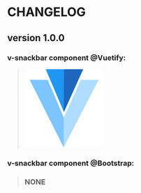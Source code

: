 # CHANGELOG
## **version 1.0.0**


### **v-snackbar component @Vuetify:**
> [![v-snackbar](../../../../assets/logo/vuetify-180.webp)](https://vuetifyjs.com/en/components/snackbars#snackbar)


### **v-snackbar component @Bootstrap:**
> ### NONE
